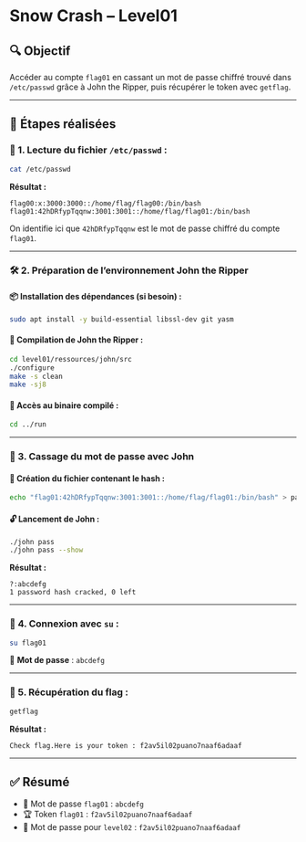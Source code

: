 # Snow Crash – Level01

## 🔍 Objectif  
Accéder au compte `flag01` en cassant un mot de passe chiffré trouvé dans `/etc/passwd` grâce à John the Ripper, puis récupérer le token avec `getflag`.

---

## 🧾 Étapes réalisées

### 📂 1. Lecture du fichier `/etc/passwd` :

```bash
cat /etc/passwd
```

**Résultat :**

```
flag00:x:3000:3000::/home/flag/flag00:/bin/bash
flag01:42hDRfypTqqnw:3001:3001::/home/flag/flag01:/bin/bash
```

On identifie ici que `42hDRfypTqqnw` est le mot de passe chiffré du compte `flag01`.

---

### 🛠️ 2. Préparation de l’environnement John the Ripper

#### 📦 Installation des dépendances (si besoin) :

```bash
sudo apt install -y build-essential libssl-dev git yasm
```

#### 🔽 Compilation de John the Ripper :

```bash
cd level01/ressources/john/src
./configure
make -s clean
make -sj8
```

#### 🚀 Accès au binaire compilé :

```bash
cd ../run
```

---

### 🔐 3. Cassage du mot de passe avec John

#### 📝 Création du fichier contenant le hash :

```bash
echo "flag01:42hDRfypTqqnw:3001:3001::/home/flag/flag01:/bin/bash" > pass
```

#### 🔓 Lancement de John :

```bash
./john pass
./john pass --show
```

**Résultat :**

```
?:abcdefg
1 password hash cracked, 0 left
```

---

### 🔑 4. Connexion avec `su` :

```bash
su flag01
```

💬 **Mot de passe** : `abcdefg`

---

### 🏁 5. Récupération du flag :

```bash
getflag
```

**Résultat :**

```
Check flag.Here is your token : f2av5il02puano7naaf6adaaf
```

---

## ✅ Résumé

- 🔑 Mot de passe `flag01` : `abcdefg`  
- 🏆 Token `flag01` : `f2av5il02puano7naaf6adaaf`  
- 🔑 Mot de passe pour `level02` : `f2av5il02puano7naaf6adaaf`